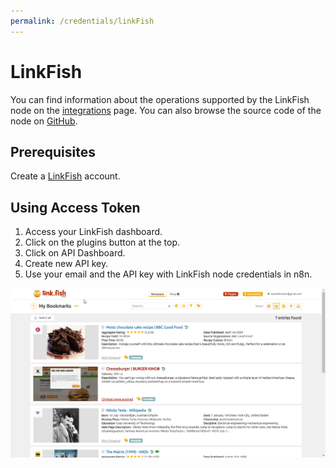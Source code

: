 ```yaml
---
permalink: /credentials/linkFish
---
```


# LinkFish

You can find information about the operations supported by the LinkFish node on the [integrations](https://n8n.io/integrations/n8n-nodes-base.linkFish) page. You can also browse the source code of the node on [GitHub](https://github.com/n8n-io/n8n/tree/master/packages/nodes-base/nodes/LinkFish).

## Prerequisites

Create a [LinkFish](https://link.fish/) account.

## Using Access Token

1. Access your LinkFish dashboard.
2. Click on the plugins button at the top.
3. Click on API Dashboard.
4. Create new API key.
5. Use your email and the API key with LinkFish node credentials in n8n.

![Getting LinkFish credentials](./using-access-token.gif)
